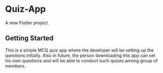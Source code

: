 # Quiz-App

A new Flutter project.

## Getting Started

This is a simple MCQ quiz app where the developer will be setting up the questions initially. Also in future, the person downloading this app can set his own questions and will be able to conduct such quizes among group of members.

